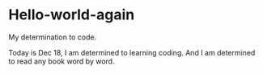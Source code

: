 # Hello-world-again
My determination to code.

Today is Dec 18, I am determined to learning coding.
And I am determined to read any book word by word.
